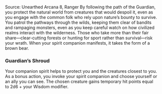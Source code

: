 Source: Unearthed Arcana 8, Ranger
By following the path of the Guardian, you protect the natural world from creatures that would despoil it, even as you engage with the common folk who rely upon nature’s bounty to survive. You patrol the pathways through the wilds, keeping them clear of bandits and rampaging monsters, even as you keep careful watch on how civilized realms interact with the wilderness. Those who take more than their fair share—clear-cutting forests or hunting for sport rather than survival—risk your wrath.
When your spirit companion manifests, it takes the form of a brown bear.
### Guardian’s Shroud
Your companion spirit helps to protect you and the creatures closest to you. As a bonus action, you invoke your spirit companion and choose yourself or an ally you can see. The chosen creature gains temporary hit points equal to 2d6 + your Wisdom modifier.